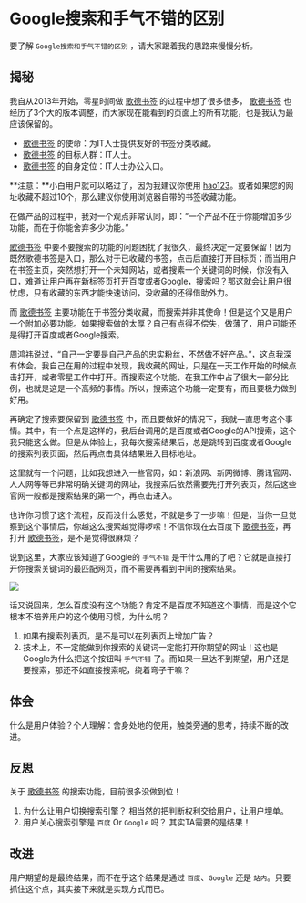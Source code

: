 # Google搜索和手气不错的区别

要了解 `Google搜索和手气不错的区别` ，请大家跟着我的思路来慢慢分析。

## 揭秘

我自从2013年开始，零星时间做 [歌德书签](http://www.gede123.com) 的过程中想了很多很多， [歌德书签](http://www.gede123.com) 也经历了3个大的版本调整，而大家现在能看到的页面上的所有功能，也是我认为最应该保留的。

* [歌德书签](http://www.gede123.com) 的使命：为IT人士提供友好的书签分类收藏。
* [歌德书签](http://www.gede123.com) 的目标人群：IT人士。
* [歌德书签](http://www.gede123.com) 的自身定位：IT人士办公入口。

**注意：**小白用户就可以略过了，因为我建议你使用 [hao123](http://www.hao123.com)。或者如果您的网址收藏不超过10个，那么建议你使用浏览器自带的书签收藏功能。

在做产品的过程中，我对一个观点非常认同，即：“一个产品不在于你能增加多少功能，而在于你能舍弃多少功能。”

[歌德书签](http://www.gede123.com) 中要不要搜索的功能的问题困扰了我很久，最终决定一定要保留！因为既然歌德书签是入口，那么对于已收藏的书签，点击后直接打开目标页；而当用户在书签主页，突然想打开一个未知网站，或者搜素一个关键词的时候，你没有入口，难道让用户再在新标签页打开百度或者Google，搜索吗？那这就会让用户很忧虑，只有收藏的东西才能快速访问，没收藏的还得借助外力。

而 [歌德书签](http://www.gede123.com) 主要功能在于书签分类收藏，而搜索并非其使命！但是这个又是用户一个附加必要功能。如果搜索做的太厚？自己有点得不偿失，做薄了，用户可能还是得打开百度或者Google搜索。

周鸿祎说过，“自己一定要是自己产品的忠实粉丝，不然做不好产品。”，这点我深有体会。我自己在用的过程中发现，我收藏的网址，只是在一天工作开始的时候点击打开，或者零星工作中打开。而搜索这个功能，在我工作中占了很大一部分比例，也就是这是一个高频的事情。所以，搜索这个功能一定要有，而且要极力做到好用。

再确定了搜索要保留到 [歌德书签](http://www.gede123.com) 中，而且要做好的情况下，我就一直思考这个事情。其中，有一个点是这样的，我后台调用的是百度或者Google的API搜索，这个我只能这么做。但是从体验上，我每次搜索结果后，总是跳转到百度或者Google的搜索列表页面，然后再点击具体结果进入目标地址。

这里就有一个问题，比如我想进入一些官网，如：新浪网、新网微博、腾讯官网、人人网等等已非常明确关键词的网址，我搜索后依然需要先打开列表页，然后这些官网一般都是搜索结果的第一个，再点击进入。

也许你习惯了这个流程，反而没什么感觉，不就是多了一步嘛！但是，当你一旦觉察到这个事情后，你越这么搜索越觉得啰嗦！不信你现在去百度下 [歌德书签](http://www.gede123.com)，再打开 [歌德书签](http://www.gede123.com)，是不是觉得很麻烦？

说到这里，大家应该知道了Google的 `手气不错` 是干什么用的了吧？它就是直接打开你搜索关键词的最匹配网页，而不需要再看到中间的搜索结果。

![](http://i.imgur.com/pazOZhD.png)

话又说回来，怎么百度没有这个功能？肯定不是百度不知道这个事情，而是这个它根本不培养用户的这个使用习惯，为什么呢？

1. 如果有搜索列表页，是不是可以在列表页上增加广告？
1. 技术上，不一定能做到你搜索的关键词一定能打开你期望的网址！这也是Google为什么把这个按钮叫 `手气不错` 了。而如果一旦达不到期望，用户还是要搜索，那还不如直接搜索呢，绕着弯子干嘛？

## 体会

什么是用户体验？个人理解：舍身处地的使用，触类旁通的思考，持续不断的改进。

## 反思

关于 [歌德书签](http://www.gede123.com) 的搜索功能，目前很多没做到位！

1. 为什么让用户切换搜索引擎？ 相当然的把判断权利交给用户，让用户埋单。
1. 用户关心搜索引擎是 `百度` Or `Google` 吗？ 其实TA需要的是结果！

## 改进

用户期望的是最终结果，而不在乎这个结果是通过 `百度`、`Google` 还是 `站内`。只要抓住这个点，其实接下来就是实现方式而已。
